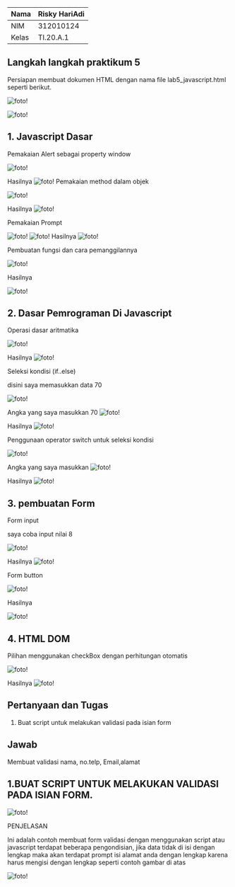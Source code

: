 | Nama      | Risky HariAdi |
| ----------- | ----------- |
| NIM     | 312010124       |
| Kelas   | TI.20.A.1        |

## Langkah langkah praktikum 5
Persiapan membuat dokumen HTML dengan nama file lab5_javascript.html seperti berikut.

![foto!](foto/1.png)

![foto!](foto/11.png)

## 1. Javascript Dasar
Pemakaian Alert sebagai property window

![foto!](foto/2.png)

Hasilnya
![foto!](foto/hasil2.png)
Pemakaian method dalam objek

![foto!](foto/3.png)

Hasilnya
![foto!](foto/hasil3.png)

Pemakaian Prompt

![foto!](foto/4.png)
![foto!](foto/41.png)
Hasilnya
![foto!](foto/hasil4.png)

Pembuatan fungsi dan cara pemanggilannya

![foto!](foto/5.png)

Hasilnya

![foto!](foto/hasil5.png)
## 2. Dasar Pemrograman Di Javascript
Operasi dasar aritmatika

![foto!](foto/6.png)

Hasilnya
![foto!](foto/hasil6.png)

Seleksi kondisi (if..else)

disini saya memasukkan data 70

![foto!](foto/7.png)

Angka yang saya masukkan 70
![foto!](foto/77.png)

Hasilnya 
![foto!](foto/hasil7.png)

Penggunaan operator switch untuk seleksi kondisi

![foto!](foto/8.png)

Angka yang saya masukkan
![foto!](foto/88.png)

Hasilnya 
![foto!](foto/hasil8.png)


## 3. pembuatan Form
Form input

saya coba input nilai 8

![foto!](foto/form.png)

Hasilnya 
![foto!](foto/hasilform.png)

Form button

![foto!](foto/fb.png)

Hasilnya

![foto!](foto/hasilfb.png)

## 4. HTML DOM
Pilihan menggunakan checkBox dengan perhitungan otomatis

![foto!](foto/ct1.png)

Hasilnya
![foto!](foto/hasilct.png)

## Pertanyaan dan Tugas
1. Buat script untuk melakukan validasi pada isian form

## Jawab

Membuat validasi nama, no.telp, Email,alamat

## 1.BUAT SCRIPT UNTUK MELAKUKAN VALIDASI PADA ISIAN FORM.

![foto!](foto/cd.png)

PENJELASAN

Ini adalah contoh membuat form validasi dengan menggunakan script atau javascript terdapat beberapa pengondisian, jika data tidak di isi dengan lengkap maka akan terdapat prompt isi alamat anda dengan lengkap karena harus mengisi dengan lengkap seperti contoh gambar di atas

![foto!](foto/cd1.png)